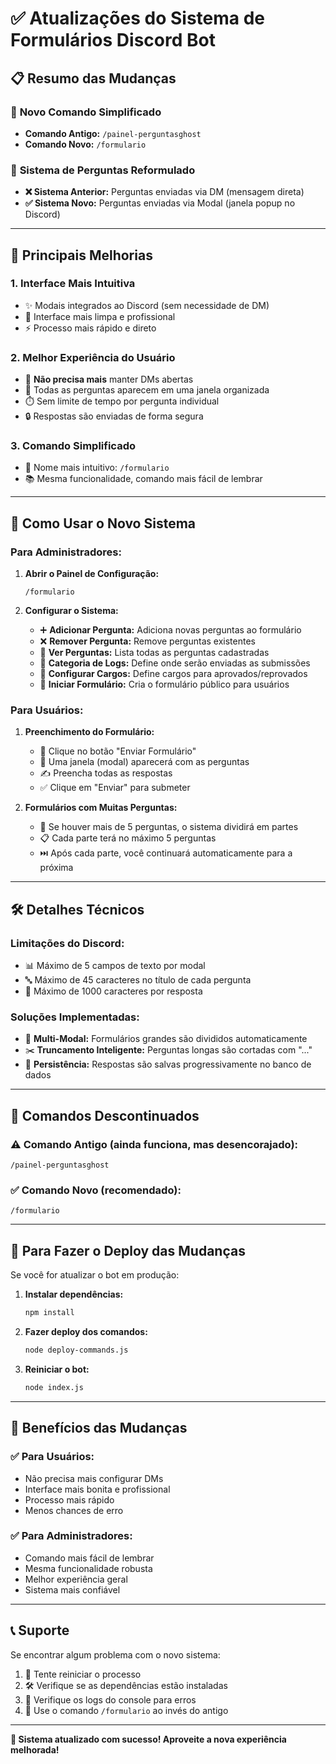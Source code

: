 # ✅ Atualizações do Sistema de Formulários Discord Bot

## 📋 Resumo das Mudanças

### 🚀 **Novo Comando Simplificado**
- **Comando Antigo:** `/painel-perguntasghost`
- **Comando Novo:** `/formulario`

### 🔄 **Sistema de Perguntas Reformulado**
- **❌ Sistema Anterior:** Perguntas enviadas via DM (mensagem direta)
- **✅ Sistema Novo:** Perguntas enviadas via Modal (janela popup no Discord)

---

## 🎯 **Principais Melhorias**

### 1. **Interface Mais Intuitiva**
- ✨ Modais integrados ao Discord (sem necessidade de DM)
- 🎨 Interface mais limpa e profissional
- ⚡ Processo mais rápido e direto

### 2. **Melhor Experiência do Usuário**
- 🚫 **Não precisa mais** manter DMs abertas
- 📝 Todas as perguntas aparecem em uma janela organizada
- ⏱️ Sem limite de tempo por pergunta individual
- 🔒 Respostas são enviadas de forma segura

### 3. **Comando Simplificado**
- 🎯 Nome mais intuitivo: `/formulario`
- 📚 Mesma funcionalidade, comando mais fácil de lembrar

---

## 🔧 **Como Usar o Novo Sistema**

### **Para Administradores:**

1. **Abrir o Painel de Configuração:**
   ```
   /formulario
   ```

2. **Configurar o Sistema:**
   - ➕ **Adicionar Pergunta:** Adiciona novas perguntas ao formulário
   - ❌ **Remover Pergunta:** Remove perguntas existentes
   - 🧾 **Ver Perguntas:** Lista todas as perguntas cadastradas
   - 📁 **Categoria de Logs:** Define onde serão enviadas as submissões
   - 🧩 **Configurar Cargos:** Define cargos para aprovados/reprovados
   - 🔗 **Iniciar Formulário:** Cria o formulário público para usuários

### **Para Usuários:**

1. **Preenchimento do Formulário:**
   - 📨 Clique no botão "Enviar Formulário"
   - 📝 Uma janela (modal) aparecerá com as perguntas
   - ✍️ Preencha todas as respostas
   - ✅ Clique em "Enviar" para submeter

2. **Formulários com Muitas Perguntas:**
   - 🔢 Se houver mais de 5 perguntas, o sistema dividirá em partes
   - 📋 Cada parte terá no máximo 5 perguntas
   - ⏭️ Após cada parte, você continuará automaticamente para a próxima

---

## 🛠️ **Detalhes Técnicos**

### **Limitações do Discord:**
- 📊 Máximo de 5 campos de texto por modal
- 🔤 Máximo de 45 caracteres no título de cada pergunta
- 📝 Máximo de 1000 caracteres por resposta

### **Soluções Implementadas:**
- 🔄 **Multi-Modal:** Formulários grandes são divididos automaticamente
- ✂️ **Truncamento Inteligente:** Perguntas longas são cortadas com "..."
- 💾 **Persistência:** Respostas são salvas progressivamente no banco de dados

---

## 🚨 **Comandos Descontinuados**

### ⚠️ **Comando Antigo (ainda funciona, mas desencorajado):**
```
/painel-perguntasghost
```

### ✅ **Comando Novo (recomendado):**
```
/formulario
```

---

## 🔄 **Para Fazer o Deploy das Mudanças**

Se você for atualizar o bot em produção:

1. **Instalar dependências:**
   ```bash
   npm install
   ```

2. **Fazer deploy dos comandos:**
   ```bash
   node deploy-commands.js
   ```

3. **Reiniciar o bot:**
   ```bash
   node index.js
   ```

---

## 🎉 **Benefícios das Mudanças**

### ✅ **Para Usuários:**
- Não precisa mais configurar DMs
- Interface mais bonita e profissional
- Processo mais rápido
- Menos chances de erro

### ✅ **Para Administradores:**
- Comando mais fácil de lembrar
- Mesma funcionalidade robusta
- Melhor experiência geral
- Sistema mais confiável

---

## 📞 **Suporte**

Se encontrar algum problema com o novo sistema:

1. 🔄 Tente reiniciar o processo
2. 🛠️ Verifique se as dependências estão instaladas
3. 📝 Verifique os logs do console para erros
4. 🔧 Use o comando `/formulario` ao invés do antigo

---

**🚀 Sistema atualizado com sucesso! Aproveite a nova experiência melhorada!**